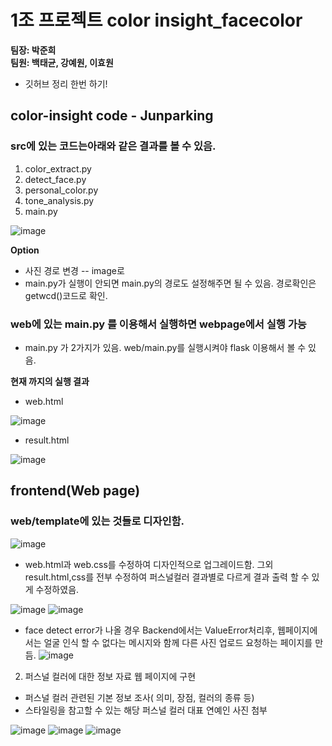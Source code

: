 # **1조 프로젝트 color insight_facecolor** <br>
**팀장: 박준희** <br>
**팀원: 백태균, 강예원, 이효원**

* 깃허브 정리 한번 하기!

## color-insight code - Junparking
### src에 있는 코드는아래와 같은 결과를 볼 수 있음.
1. color_extract.py
2. detect_face.py
3. personal_color.py
4. tone_analysis.py
5. main.py

![image](https://github.com/Be-1st/Personal_Face_color/assets/141213047/5eb23fe3-020c-49ac-9c85-ea4653c83d85)

**Option**
* 사진 경로 변경 -- image로
* main.py가 실행이 안되면 main.py의 경로도 설정해주면 될 수 있음. 경로확인은 getwcd()코드로 확인.


### web에 있는 main.py 를 이용해서 실행하면 webpage에서 실행 가능

* main.py 가 2가지가 있음. web/main.py를 실행시켜야 flask 이용해서 볼 수 있음.

**현재 까지의 실행 결과**
* web.html

![image](https://github.com/Be-1st/Personal_Face_color/assets/141213047/8d56b610-bbc7-42d7-8120-7dcff44664d2)

* result.html
  
![image](https://github.com/Be-1st/Personal_Face_color/assets/141213047/1ac7df53-bc78-43da-9e76-6ad787c3a68f)


## frontend(Web page) 
### web/template에 있는 것들로 디자인함. 

 ![image](https://github.com/Be-1st/Personal_Face_color/assets/141213047/e3b52df5-5b41-4521-be08-f950e7dad924)


- web.html과 web.css를 수정하여 디자인적으로 업그레이드함. 그외 result.html,css를 전부 수정하여 퍼스널컬러 결과별로 다르게 결과 출력 할 수 있게 수정하였음. 

![image](https://github.com/Be-1st/Personal_Face_color/assets/141213047/a1592d18-f0cf-4028-ab71-d1819b2da65b)
![image](https://github.com/Be-1st/Personal_Face_color/assets/141213047/6097ab9d-00c3-472c-818c-a7ffaff441f4)


- face detect error가 나올 경우 Backend에서는 ValueError처리후, 웹페이지에서는 얼굴 인식 할 수 없다는 메시지와 함께 다른 사진 업로드 요청하는 페이지를 만듬.
![image](https://github.com/Be-1st/Personal_Face_color/assets/141213047/ce1b32e2-2077-4f92-8a9a-40ad08d1ecee)

2) 퍼스널 컬러에 대한 정보 자료 웹 페이지에 구현
- 퍼스널 컬러 관련된 기본 정보 조사( 의미, 장점, 컬러의 종류 등)
- 스타일링을 참고할 수 있는 해당 퍼스널 컬러 대표 연예인 사진 첨부 

![image](https://github.com/Be-1st/Personal_Face_color/assets/141213047/de137071-645e-4ec5-aedc-3ed3e6917c4e)
![image](https://github.com/Be-1st/Personal_Face_color/assets/141213047/571742ff-c05e-4c23-baaf-e393840ac604)
![image](https://github.com/Be-1st/Personal_Face_color/assets/141213047/41e505e9-8c40-46fa-a5f2-a571fda7bf06)
